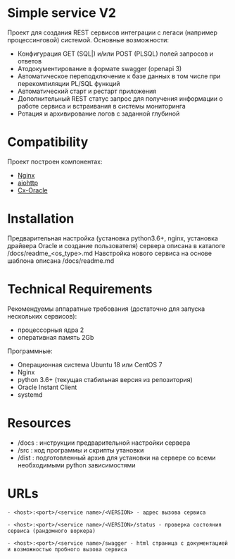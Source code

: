 
Simple service V2
=============

Проект для создания REST сервисов интеграции с легаси (например процессинговой) системой. 
Основные возможности:
- Конфигурация GET (SQL|) и/или POST (PLSQL) полей запросов и ответов
- Атодокументирование в формате swagger (openapi 3) 
- Автоматическое переподключение к базе данных в том числе при перекомпиляции PL/SQL функций 
- Автоматический старт и рестарт приложения
- Дополнительный REST статус запрос для получения информации о работе сервиса и встраивания в системы мониторинга
- Ротация и архивирование логов с заданной глубиной


Compatibility
=============

Проект построен компонентах: 
- [Nginx](https://nginx.org/ru/) 
- [aiohttp](https://docs.aiohttp.org/en/stable/index.html)  
- [Cx-Oracle](https://oracle.github.io/python-cx_Oracle/) 


Installation
============

Предварительная настройка (установка python3.6+, nginx, установка драйвера Oracle и создание пользователя) сервера описана в каталоге /docs/readme_<os_type>.md
Навстройка нового сервиса на основе шаблона описана /docs/readme.md

Technical Requirements
============

Рекомендуемы аппаратные требования (достаточно для запуска нескольких сервисов): 
- процессорныя ядра 2
- оперативная память 2Gb

Программные:
- Операционная система Ubuntu 18 или CentOS 7
- Nginx
- python 3.6+ (текущая стабильная версия из репозитория) 
- Oracle Instant Client
- systemd


Resources
=============

- /docs : инструкции  предварительной настройки сервера
- /src : код программы и скрипты утановки
- /dist : подготовленный архив для установки на сервере со всеми необходимыми python зависимостями


URLs
====
```
- <host>:<port>/<service name>/<VERSION> - адрес вызова сервиса

- <host>:<port>/<service name>/<VERSION>/status - проверка состояния сервиса (рандомного воркера)

- <host>:<port>/<service name>/swagger - html страница с документацией и возможностью пробного вызова сервиса 
```
